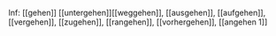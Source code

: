 Inf: [[gehen]]
[[untergehen]][[weggehen]], [[ausgehen]], [[aufgehen]], [[vergehen]], [[zugehen]], [[rangehen]], [[vorhergehen]], [[angehen 1]]